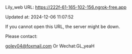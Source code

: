 Lily_web URL: https://222f-61-165-102-156.ngrok-free.app

Updated at: 2024-12-06 11:07:52

If you cannot open this URL, the server might be down.

Please contact: 

goley04@foxmail.com Or Wechat:GL_yeaH